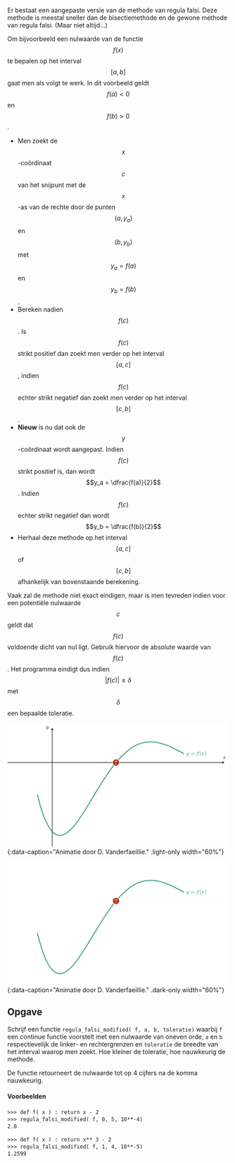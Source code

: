 Er bestaat een aangepaste versie van de methode van regula falsi. Deze methode is meestal sneller dan de bisectiemethode en de gewone methode van regula falsi. (Maar niet altijd...)

Om bijvoorbeeld een nulwaarde van de functie $$f(x)$$ te bepalen op het interval $$[a,b]$$ gaat men als volgt te werk. In dit voorbeeld geldt $$f(a) < 0$$ en $$f(b) > 0$$.

- Men zoekt de $$x$$-coördinaat $$c$$ van het snijpunt met de $$x$$-as van de rechte door de punten $$(a,y_a)$$ en $$(b, y_b)$$ met $$y_a = f(a)$$ en $$y_b = f(b)$$. 
- Bereken nadien $$f(c)$$. Is $$f(c)$$ strikt positief dan zoekt men verder op het interval $$[a,c]$$, indien $$f(c)$$ echter strikt negatief dan zoekt men verder op het interval $$[c,b]$$.
- **Nieuw** is nu dat ook de $$y$$-coördinaat wordt aangepast. Indien $$f(c)$$ strikt positief is, dan wordt $$y_a = \dfrac{f(a)}{2}$$. Indien $$f(c)$$ echter strikt negatief dan wordt $$y_b = \dfrac{f(b)}{2}$$
- Herhaal deze methode op het interval $$[a,c]$$ of $$[c,b]$$ afhankelijk van bovenstaande berekening.

Vaak zal de methode niet exact eindigen, maar is men tevreden indien voor een potentiële nulwaarde $$c$$ geldt dat $$f(c)$$ voldoende dicht van nul ligt. Gebruik hiervoor de absolute waarde van $$f(c)$$. Het programma eindigt dus indien $$\lvert f(c)\rvert \leqslant \delta$$ met $$\delta$$ een bepaalde toleratie.

![De aangepaste methode van regula falsi](media/animation.png "De aangepaste methode van regula falsi"){:data-caption="Animatie door D. Vanderfaeillie." .light-only width="60%"}

![De aangepaste methode van regula falsi](media/animation_dark.png "De aangepaste methode van regula falsi"){:data-caption="Animatie door D. Vanderfaeillie." .dark-only width="60%"}

## Opgave

Schrijf een functie `regula_falsi_modified( f, a, b, toleratie)` waarbij `f` een continue functie voorstelt met een nulwaarde van oneven orde, `a` en `b` respectievelijk de linker- en rechtergrenzen en `toleratie` de breedte van het interval waarop men zoekt. Hoe kleiner de toleratie, hoe nauwkeurig de methode.

De functie retourneert de nulwaarde tot op 4 cijfers na de komma nauwkeurig.

#### Voorbeelden
```
>>> def f( x ) : return x - 2
>>> regula_falsi_modified( f, 0, 5, 10**-4)
2.0
```

```
>>> def f( x ) : return x** 3 - 2
>>> regula_falsi_modified( f, 1, 4, 10**-5)
1.2599
```